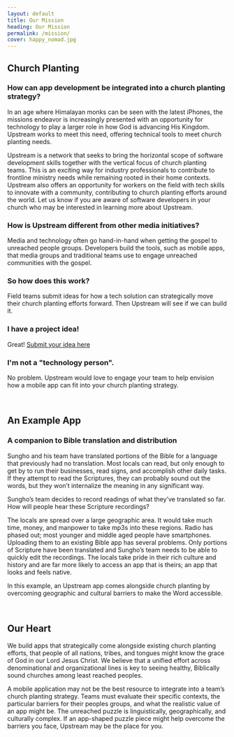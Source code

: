 ```yaml
---
layout: default
title: Our Mission
heading: Our Mission
permalink: /mission/
cover: happy_nomad.jpg
---
```


## Church Planting

### How can app development be integrated into a church planting strategy?

In an age where Himalayan monks can be seen with the latest iPhones, the missions endeavor is increasingly presented with an opportunity for technology to play a larger role in how God is advancing His Kingdom. Upstream works to meet this need, offering technical tools to meet church planting needs.

Upstream is a network that seeks to bring the horizontal scope of software development skills together with the vertical focus of church planting teams. This is an exciting way for industry professionals to contribute to frontline ministry needs while remaining rooted in their home contexts. Upstream also offers an opportunity for workers on the field with tech skills to innovate with a community, contributing to church planting efforts around the world. Let us know if you are aware of software developers in your church who may be interested in learning more about Upstream.

### How is Upstream different from other media initiatives? 
Media and technology often go hand-in-hand when getting the gospel to unreached people groups. Developers build the tools, such as mobile apps, that media groups and traditional teams use to engage unreached communities with the gospel.

### So how does this work?
Field teams submit ideas for how a tech solution can strategically move their church planting efforts forward. Then Upstream will see if we can build it.

### I have a project idea!
Great!  [Submit your idea here](/contact-us)

### I'm not a "technology person". 
No problem. Upstream would love to engage your team to help envision how a mobile app can fit into your church planting strategy.

<br>

## An Example App
### A companion to Bible translation and distribution
Sungho and his team have translated portions of the Bible for a language that previously had no translation. Most locals can read, but only enough to get by to run their businesses, read signs, and accomplish other daily tasks. If they attempt to read the Scriptures, they can probably sound out the words, but they won’t internalize the meaning in any significant way. 
 
Sungho’s team decides to record readings of what they’ve translated so far. How will people hear these Scripture recordings? 
 
The locals are spread over a large geographic area. It would take much time, money, and manpower to take mp3s into these regions. Radio has phased out; most younger and middle aged people have smartphones. Uploading them to an existing Bible app has several problems. Only portions of Scripture have been translated and Sungho’s team needs to be able to quickly edit the recordings. The locals take pride in their rich culture and history and are far more likely to access an app that is theirs; an app that looks and feels native. 
 
In this example, an Upstream app comes alongside church planting by overcoming geographic and cultural barriers to make the Word accessible.

<br>

## Our Heart
We build apps that strategically come alongside existing church planting efforts, that people of all nations, tribes, and tongues might know the grace of God in our Lord Jesus Christ. We believe that a unified effort across denominational and organizational lines is key to seeing healthy, Biblically sound churches among least reached peoples.
 
A mobile application may not be the best resource to integrate into a team’s church planting strategy. Teams must evaluate their specific contexts, the particular barriers for their peoples groups, and what the realistic value of an app might be. The unreached puzzle is linguistically, geographically, and culturally complex. If an app-shaped puzzle piece might help overcome the barriers you face, Upstream may be the place for you. 


